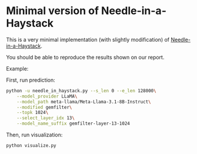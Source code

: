 # Minimal version of Needle-in-a-Haystack

This is a very minimal implementation (with slightly modification) of [Needle-in-a-Haystack](https://github.com/gkamradt/LLMTest_NeedleInAHaystack).

You should be able to reproduce the results shown on our report.

Example:

First, run prediction:

```bash
python -u needle_in_haystack.py --s_len 0 --e_len 128000\
    --model_provider LLaMA\
    --model_path meta-llama/Meta-Llama-3.1-8B-Instruct\
    --modified gemfilter\
    --topk 1024\
    --select_layer_idx 13\
    --model_name_suffix gemfilter-layer-13-1024
```

Then, run visualization:

```bash
python visualize.py
```
